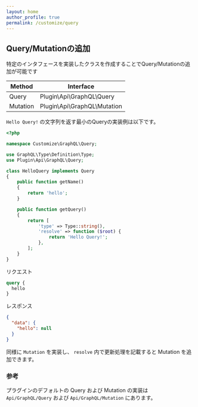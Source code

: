 ```yaml
---
layout: home
author_profile: true
permalink: /customize/query
---
```


## Query/Mutationの追加

特定のインタフェースを実装したクラスを作成することでQuery/Mutationの追加が可能です

| Method         | Interface                           |
|----------------|-------------------------------------|
| Query          | Plugin\Api\GraphQL\Query            |
| Mutation       | Plugin\Api\GraphQL\Mutation         |

`Hello Query!` の文字列を返す最小のQueryの実装例は以下です。

```php
<?php

namespace Customize\GraphQL\Query;

use GraphQL\Type\Definition\Type;
use Plugin\Api\GraphQL\Query;

class HelloQuery implements Query
{
    public function getName()
    {
        return 'hello';
    }

    public function getQuery()
    {
        return [
            'type' => Type::string(),
            'resolve' => function ($root) {
                return 'Hello Query!';
            },
        ];
    }
}
```

リクエスト

```graphql
query {
  hello
}
```

レスポンス

```json
{
  "data": {
    "hello": null
  }
}
```

同様に `Mutation` を実装し、 `resolve` 内で更新処理を記載すると Mutation を追加できます。

### 参考

プラグインのデフォルトの Query および Mutation の実装は `Api/GraphQL/Query` および `Api/GraphQL/Mutation` にあります。
